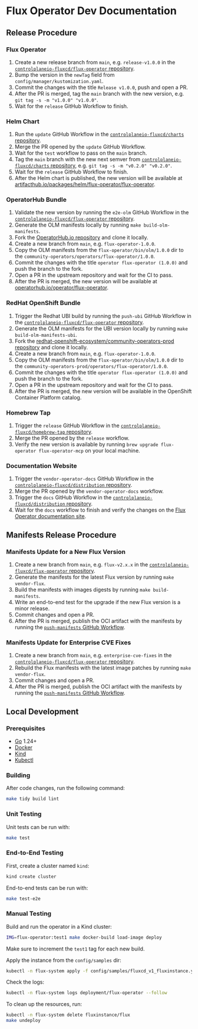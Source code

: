 # Flux Operator Dev Documentation

## Release Procedure

### Flux Operator

1. Create a new release branch from `main`, e.g. `release-v1.0.0` in the [`controlplaneio-fluxcd/flux-operator` repository](https://github.com/controlplaneio-fluxcd/flux-operator).
2. Bump the version in the `newTag` field from `config/manager/kustomization.yaml`.
3. Commit the changes with the title `Release v1.0.0`, push and open a PR.
4. After the PR is merged, tag the `main` branch with the new version, e.g. `git tag -s -m "v1.0.0" "v1.0.0"`.
5. Wait for the `release` GitHub Workflow to finish.

### Helm Chart

1. Run the `update` GitHub Workflow in the [`controlplaneio-fluxcd/charts` repository](https://github.com/controlplaneio-fluxcd/charts/actions/workflows/update.yaml).
2. Merge the PR opened by the `update` GitHub Workflow.
3. Wait for the `test` workflow to pass on the `main` branch.
4. Tag the `main` branch with the new next semver from [`controlplaneio-fluxcd/charts` repository](https://github.com/controlplaneio-fluxcd/charts/tags), e.g. `git tag -s -m "v0.2.0" "v0.2.0"`.
5. Wait for the `release` GitHub Workflow to finish.
6. After the Helm chart is published, the new version will be available at [artifacthub.io/packages/helm/flux-operator/flux-operator](https://artifacthub.io/packages/helm/flux-operator/flux-operator).

### OperatorHub Bundle

1. Validate the new version by running the `e2e-olm` GitHub Workflow in the [`controlplaneio-fluxcd/flux-operator` repository](https://github.com/controlplaneio-fluxcd/flux-operator/actions/workflows/e2e-olm.yml).
2. Generate the OLM manifests locally by running `make build-olm-manifests`.
3. Fork the [OperatorHub.io repository](https://github.com/k8s-operatorhub/community-operators) and clone it locally.
4. Create a new branch from `main`, e.g. `flux-operator-1.0.0`.
5. Copy the OLM manifests from the `flux-operator/bin/olm/1.0.0` dir to the `community-operators/operators/flux-operator/1.0.0`.
6. Commit the changes with the title `operator flux-operator (1.0.0)` and push the branch to the fork.
7. Open a PR in the upstream repository and wait for the CI to pass.
8. After the PR is merged, the new version will be available at [operatorhub.io/operator/flux-operator](https://operatorhub.io/operator/flux-operator).

### RedHat OpenShift Bundle

1. Trigger the Redhat UBI build by running the `push-ubi` GitHub Workflow in the [`controlplaneio-fluxcd/flux-operator` repository](https://github.com/controlplaneio-fluxcd/flux-operator/actions/workflows/push-ubi.yml).
2. Generate the OLM manifests for the UBI version locally by running `make build-olm-manifests-ubi`.
3. Fork the [redhat-openshift-ecosystem/community-operators-prod repository](https://github.com/redhat-openshift-ecosystem/community-operators-prod) and clone it locally.
4. Create a new branch from `main`, e.g. `flux-operator-1.0.0`.
5. Copy the OLM manifests from the `flux-operator/bin/olm/1.0.0` dir to the `community-operators-prod/operators/flux-operator/1.0.0`.
6. Commit the changes with the title `operator flux-operator (1.0.0)` and push the branch to the fork.
7. Open a PR in the upstream repository and wait for the CI to pass.
8. After the PR is merged, the new version will be available in the OpenShift Container Platform catalog.

### Homebrew Tap

1. Trigger the `release` GitHub Workflow in the [`controlplaneio-fluxcd/homebrew-tap` repository](https://github.com/controlplaneio-fluxcd/homebrew-tap/blob/main/.github/workflows/release.yml).
2. Merge the PR opened by the `release` workflow.
3. Verify the new version is available by running `brew upgrade flux-operator flux-operator-mcp` on your local machine.

### Documentation Website

1. Trigger the `vendor-operator-docs` GitHub Workflow in the [`controlplaneio-fluxcd/distribution` repository](https://github.com/controlplaneio-fluxcd/distribution/blob/main/.github/workflows/vendor-operator-docs.yaml).
2. Merge the PR opened by the `vendor-operator-docs` workflow.
3. Trigger the `docs` GitHub Workflow in the [`controlplaneio-fluxcd/distribution` repository](https://github.com/controlplaneio-fluxcd/distribution/blob/main/.github/workflows/docs.yaml).
4. Wait for the `docs` workflow to finish and verify the changes on the [Flux Operator documentation site](https://fluxcd.control-plane.io/operator/).

## Manifests Release Procedure

### Manifests Update for a New Flux Version

1. Create a new branch from `main`, e.g. `flux-v2.x.x` in the [`controlplaneio-fluxcd/flux-operator` repository](https://github.com/controlplaneio-fluxcd/flux-operator).
2. Generate the manifests for the latest Flux version by running `make vendor-flux`.
3. Build the manifests with images digests by running `make build-manifests`.
4. Write an end-to-end test for the upgrade if the new Flux version is a minor release.
5. Commit changes and open a PR.
6. After the PR is merged, publish the OCI artifact with the manifests by running the [`push-manifests` GitHub Workflow](https://github.com/controlplaneio-fluxcd/flux-operator/actions/workflows/push-manifests.yml).

### Manifests Update for Enterprise CVE Fixes

1. Create a new branch from `main`, e.g. `enterprise-cve-fixes` in the [`controlplaneio-fluxcd/flux-operator` repository](https://github.com/controlplaneio-fluxcd/flux-operator).
2. Rebuild the Flux manifests with the latest image patches by running `make vendor-flux`.
3. Commit changes and open a PR.
4. After the PR is merged, publish the OCI artifact with the manifests by running the [`push-manifests` GitHub Workflow](https://github.com/controlplaneio-fluxcd/flux-operator/actions/workflows/push-manifests.yml).

## Local Development

### Prerequisites

- [Go](https://golang.org/doc/install) 1.24+
- [Docker](https://docs.docker.com/get-docker/)
- [Kind](https://kind.sigs.k8s.io/docs/user/quick-start/)
- [Kubectl](https://kubernetes.io/docs/tasks/tools/install-kubectl/)

### Building

After code changes, run the following command:

```sh
make tidy build lint
```

### Unit Testing

Unit tests can be run with:

```sh
make test
```

### End-to-End Testing

First, create a cluster named `kind`:

```sh
kind create cluster
```

End-to-end tests can be run with:

```sh
make test-e2e
```

### Manual Testing

Build and run the operator in a Kind cluster:

```sh
IMG=flux-operator:test1 make docker-build load-image deploy
```

Make sure to increment the `test1` tag for each new build.

Apply the instance from the `config/samples` dir:

```sh
kubectl -n flux-system apply -f config/samples/fluxcd_v1_fluxinstance.yaml
```

Check the logs:

```sh
kubectl -n flux-system logs deployment/flux-operator --follow
```

To clean up the resources, run:

```sh
kubectl -n flux-system delete fluxinstance/flux
make undeploy
```
